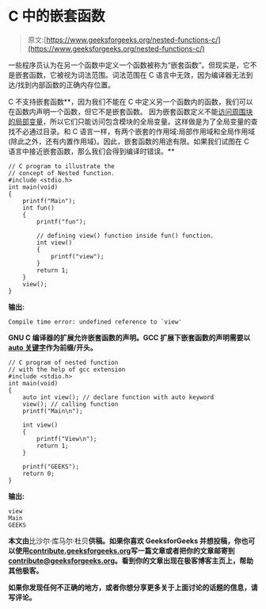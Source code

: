 # C 中的嵌套函数

> 原文:[https://www.geeksforgeeks.org/nested-functions-c/](https://www.geeksforgeeks.org/nested-functions-c/)

一些程序员认为在另一个函数中定义一个函数被称为“嵌套函数”。但现实是，它不是嵌套函数，它被视为词法范围。词法范围在 C 语言中无效，因为编译器无法到达/找到内部函数的正确内存位置。

C 不支持嵌套函数**，因为我们不能在 C 中定义另一个函数内的函数，我们可以在函数内声明一个函数，但它不是嵌套函数。
因为嵌套函数定义不能[访问周围块的局部变量](https://www.geeksforgeeks.org/g-fact-24/)，所以它们只能访问包含模块的全局变量。这样做是为了全局变量的查找不必通过目录。和 C 语言一样，有两个嵌套的作用域:局部作用域和全局作用域(除此之外，还有内置作用域)。因此，嵌套函数的用途有限。如果我们试图在 C 语言中接近嵌套函数，那么我们会得到编译时错误。**

```
// C program to illustrate the
// concept of Nested function.
#include <stdio.h>
int main(void)
{
    printf("Main");
    int fun()
    {
        printf("fun");

        // defining view() function inside fun() function.
        int view()
        {
            printf("view");
        }
        return 1;
    }
    view();
}
```

**输出:**

```
Compile time error: undefined reference to `view' 
```

**GNU C 编译器的扩展允许嵌套函数的声明。GCC 扩展下嵌套函数的声明需要以 [auto 关键字](https://www.geeksforgeeks.org/type-inference-in-c-auto-and-decltype/)作为前缀/开头。**

```
// C program of nested function
// with the help of gcc extension
#include <stdio.h>
int main(void)
{
    auto int view(); // declare function with auto keyword
    view(); // calling function
    printf("Main\n");

    int view()
    {
        printf("View\n");
        return 1;
    }

    printf("GEEKS");
    return 0;
}
```

**输出:**

```
view
Main
GEEKS 
```

**本文由**比沙尔·库马尔·杜贝**供稿。如果你喜欢 GeeksforGeeks 并想投稿，你也可以使用[contribute.geeksforgeeks.org](http://www.contribute.geeksforgeeks.org)写一篇文章或者把你的文章邮寄到 contribute@geeksforgeeks.org。看到你的文章出现在极客博客主页上，帮助其他极客。**

**如果你发现任何不正确的地方，或者你想分享更多关于上面讨论的话题的信息，请写评论。**